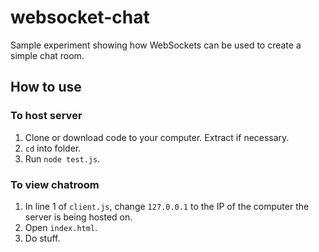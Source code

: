 # websocket-chat

Sample experiment showing how WebSockets can be used to create a simple chat room.

## How to use

### To host server
1. Clone or download code to your computer. Extract if necessary.
2. `cd` into folder.
3. Run `node test.js`.

### To view chatroom
1. In line 1 of `client.js`, change `127.0.0.1` to the IP of the computer the server is being hosted on.
2. Open `index.html`.
3. Do stuff.
